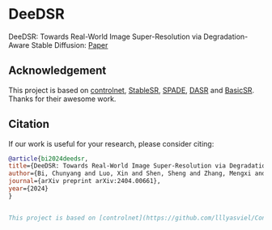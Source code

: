 # DeeDSR
DeeDSR: Towards Real-World Image Super-Resolution via Degradation-Aware Stable Diffusion: [Paper](https://arxiv.org/abs/2404.00661)
## Acknowledgement
This project is based on [controlnet](https://github.com/lllyasviel/ControlNet), [StableSR](https://github.com/IceClear/StableSR), [SPADE](https://github.com/NVlabs/SPADE), [DASR](https://github.com/SYSU-SAIL/DASR) and [BasicSR](https://github.com/XPixelGroup/BasicSR). Thanks for their awesome work.

## Citation

If our work is useful for your research, please consider citing:

  ```bibtex
  @article{bi2024deedsr,
  title={DeeDSR: Towards Real-World Image Super-Resolution via Degradation-Aware Stable Diffusion},
  author={Bi, Chunyang and Luo, Xin and Shen, Sheng and Zhang, Mengxi and Yue, Huanjing and Yang, Jingyu},
  journal={arXiv preprint arXiv:2404.00661},
  year={2024}
}


This project is based on [controlnet](https://github.com/lllyasviel/ControlNet), [StableSR](https://github.com/IceClear/StableSR), [SPADE](https://github.com/NVlabs/SPADE), [DASR](https://github.com/SYSU-SAIL/DASR) and [BasicSR](https://github.com/XPixelGroup/BasicSR). Thanks for their awesome work.
